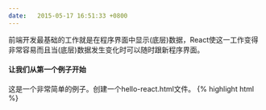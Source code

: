 ```yaml
---
date:   2015-05-17 16:51:33 +0800
---
```


前端开发最基础的工作就是在程序界面中显示(底层)数据，React使这一工作变得非常容易而且当(底层)数据发生变化时可以随时跟新程序界面。

#### 让我们从第一个例子开始
这是一个非常简单的例子。创建一个hello-react.html文件。
{% highlight html %}
<!DOCTYPE html>
<html>
  <head>
    <title>Hello React</title>
    <script src="https://fb.me/react-0.13.3.js"></script>
    <script src="https://fb.me/JSXTransformer-0.13.3.js"></script>
  </head>
  <body>
    <div id="example"></div>
    <script type="text/jsx">
        var HelloWorld = React.createClass({
          render: function() {
            return (
              <p>
                Hello, <input type="text" placeholder="Your name here" />!
                It is {this.props.date.toTimeString()}
              </p>
            );
          }
        });

        setInterval(function() {
          React.render(
            <HelloWorld date={new Date()} />,
            document.getElementById('example')
          );
        }, 500);
    </script>
  </body>
</html>
{% endhighlight %}
#####Reactive Updates(灵活跟新？)
在浏览器中打开hello-react.html，在text框中随便输入写内容，你会发现当时间走动时并不影响你的输入——时间(的跟新)完全是由React自动管理的。对此，我们的解决办法是(React)不会(直接)操作DOM，除非需要操作，**它(Reacat)使用了一个快速的、内部模拟的DOM来计算DOM的变化并执行跟新**。用来对组件(var HelloWord)进行的设定(比如传入date="new Date()")的，我们叫它```props```——“properties”的简写，在JSX语法中它(props)作为属性进行传递。你可以认为它是组件内部的一个不变属性，也就是说，在组件内部 **无法被重写**。
#####你可以认为组件就是一个方法
React组件非常的简单，你可以认为它就是一个聚集了props、state(等下我们会讨论)和render(HTML)
的方法，这样是不是就容易理解了呢。
>   提示：
>   React组件对DOM的渲染必须从一个根节点开始，如果你需要渲染一个DOM数，那么该DOM数必须要包裹在一个根节点内。

#####JSX语法
我们坚信，比起使用“模板”或“展示逻辑”，组件化才是提高耦合性的正确做法。我们认为DOM(树)应该和产生它的代码紧密在一起。而且，展示逻辑通常都是非常复杂的，使用模板会变的更加笨重。最终我们发现，直接使用js这种可编程的代码来生产和组织DOM(树)才能让UI界面更具有展现力。

为了让编码便于理解，我们添加了一种非常简单的、可选的类HTML语法来创建React节点树。JSX使你可以使用HTML语法来创建js对象，下面的代码展示了用纯js代码创建一个a连接
{% highlight javascript %}
React.createElement('a', {href: 'https://facebook.github.io/react/'}, 'Hello!')
{% endhighlight %}
它会被解析成```<a href="https://facebook.github.io/react/">Hello!</a>```  
我们会发现这样使我们创建一个React(组件)应用更加容易，设计人员(HTML编写)也更好理解，但是每个人的编码习惯不一样，所以JSX并不是我们必须指定的。 

JSX非常的小，查看[JSX in depth](#jsxindepth)了解更多，或者使用我们的[live JSX compiler](http://facebook.github.io/react/jsx-compiler.html)进行在线尝试。

JSX跟HTML非常像，但他们却也有不同，查阅[JSX Gotchas](#jsxgotchas)了解它们关键的区别。

开始尝试JSX最简单的方法就是使用```JSXTransformer.js```，但我们并不希望你在生产环境中使用，不过你可以使用[react-tools ](https://www.npmjs.com/package/react-tools)来进行与编译。

#####使用非JSX语法
JSX完全是自选的，你完全可以使用纯js语法```React.createElement```来创建element，参数包含tag名或组件名、属性对象以及一些子参变量(比如子节点名称、文本等)
{% highlight javascript %}
var child1 = React.createElement('li', null, 'First Text Content');
var child2 = React.createElement('li', null, 'Second Text Content');
var root = React.createElement('ul', { className: 'my-list' }, child1, child2);
React.render(root, document.getElementById('example')); 
{% endhighlight %}
为了方便，你也可以使用short-hand工厂，创建一个自定义element
{% highlight javascript %}
var Factory = React.createFactory(ComponentClass);
...
var root = Factory({ custom: 'prop' });
React.render(root, document.getElementById('example'));
{% endhighlight %}
React已经内建了一些工厂来实现常见的HTML标签
{% highlight javascript %}
var root = React.DOM.ul({ className: 'my-list' },
             React.DOM.li(null, 'Text Content')
           );
{% endhighlight %}

###<span id="jsxindepth"></span>深入JSX

#####为什么使用JSX
#####HTML tags vs React 组件
React既可以渲染HTMLtags(string)，也可以渲染组件(classes)。  
在JSX中使用小写的tags名称来渲染HTML
{% highlight javascript %}
var myDivElement = <div className="foo" />;
React.render(myDivElement, document.getElementById('example'));
{% endhighlight %}
我们创建一个以大写开头的局部变量来渲染React组件
{% highlight javascript %}
var MyComponent = React.createClass({/*...*/});
var myElement = <MyComponent someProperty={true} />;
React.render(myElement, document.getElementById('example'));
{% endhighlight %}
React使用(首)字母大小写来区别THMLtags跟React组件
>   

###<span id="jsxattributes"></span>JSX传播属性

###<span id="jsxgotchas"></span>JSX陷阱




